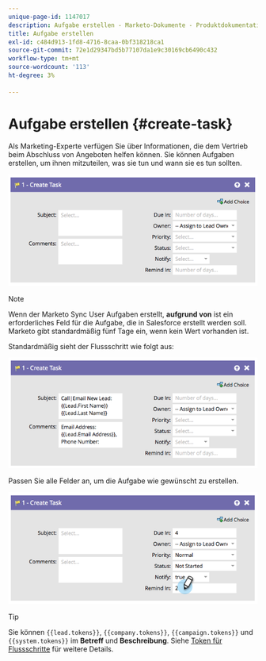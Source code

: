 ```yaml
---
unique-page-id: 1147017
description: Aufgabe erstellen - Marketo-Dokumente - Produktdokumentation
title: Aufgabe erstellen
exl-id: c484d913-1fd8-4716-8caa-0bf318218ca1
source-git-commit: 72e1d29347bd5b77107da1e9c30169cb6490c432
workflow-type: tm+mt
source-wordcount: '113'
ht-degree: 3%

---
```


# Aufgabe erstellen {#create-task}

Als Marketing-Experte verfügen Sie über Informationen, die dem Vertrieb beim Abschluss von Angeboten helfen können. Sie können Aufgaben erstellen, um ihnen mitzuteilen, was sie tun und wann sie es tun sollten.

![](assets/image2014-9-22-14-3a54-3a46.png)

>[!NOTE]
>
>Wenn der Marketo Sync User Aufgaben erstellt, **aufgrund von** ist ein erforderliches Feld für die Aufgabe, die in Salesforce erstellt werden soll. Marketo gibt standardmäßig fünf Tage ein, wenn kein Wert vorhanden ist.

Standardmäßig sieht der Flussschritt wie folgt aus:

![](assets/image2014-9-22-14-3a54-3a49.png)

Passen Sie alle Felder an, um die Aufgabe wie gewünscht zu erstellen.

![](assets/image2014-9-22-14-3a54-3a52.png)

>[!TIP]
>
>Sie können `{{lead.tokens}}`, `{{company.tokens}}`, `{{campaign.tokens}}` und `{{system.tokens}}` im **Betreff** und **Beschreibung**. Siehe [Token für Flussschritte](/help/marketo/product-docs/core-marketo-concepts/smart-campaigns/flow-actions/use-tokens-in-flow-steps.md) für weitere Details.

